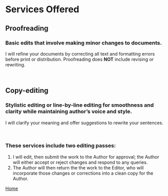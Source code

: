 # Services Offered


## Proofreading 
### Basic edits that involve making minor changes to documents.  

I will refine your documents by correcting all text and formatting errors before print or distribution.  Proofreading does **NOT** include revising or rewriting.

<br>

## Copy-editing
### Stylistic editing or line-by-line editing for smoothness and clarity while maintaining author’s voice and style.

I will clarify your meaning and offer suggestions to rewrite your sentences.

<br>

### These services include two editing passes: 
1.  I will edit, then submit the work to the Author for approval; the Author will either accept or reject changes and respond to any queries.
2.  The Author will then return the the work to the Editor, who will incorporate those changes or corrections into a clean copy for the Author.



[Home](./README.md)
